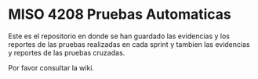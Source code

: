 # MISO 4208 Pruebas Automaticas

Este es el repositorio en donde se han guardado las evidencias y los reportes de las pruebas realizadas en cada sprint y tambien las evidencias y reportes de las pruebas cruzadas.

Por favor consultar la wiki.
